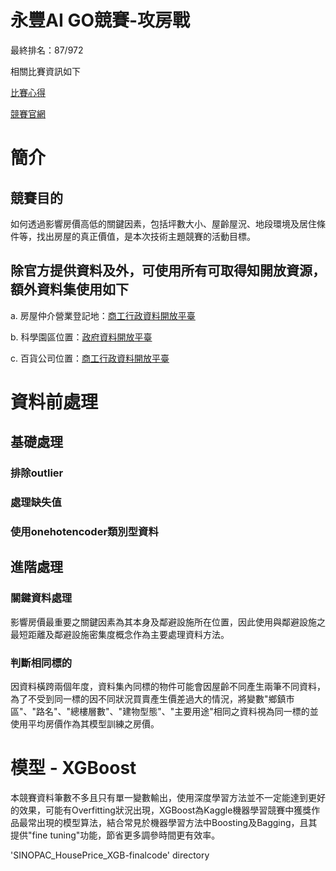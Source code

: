 # 永豐AI GO競賽-攻房戰
最終排名：87/972

相關比賽資訊如下

[比賽心得](https://medium.com/@p112098/11f638e6c4bf)

[競賽官網](https://tbrain.trendmicro.com.tw/Competitions/Details/30)
# 簡介

## 競賽目的
如何透過影響房價高低的關鍵因素，包括坪數大小、屋齡屋況、地段環境及居住條件等，找出房屋的真正價值，是本次技術主題競賽的活動目標。
## 除官方提供資料及外，可使用所有可取得知開放資源，額外資料集使用如下

a. 房屋仲介營業登記地：[商工行政資料開放平臺](https://data.gcis.nat.gov.tw/main/index)

b. 科學園區位置：[政府資料開放平臺](https://data.gov.tw/)

c. 百貨公司位置：[商工行政資料開放平臺](https://data.gcis.nat.gov.tw/main/index)

# 資料前處理

## 基礎處理

### 排除outlier

### 處理缺失值

### 使用onehotencoder類別型資料

## 進階處理

### 關鍵資料處理
影響房價最重要之關鍵因素為其本身及鄰避設施所在位置，因此使用與鄰避設施之最短距離及鄰避設施密集度概念作為主要處理資料方法。

### 判斷相同標的
因資料橫跨兩個年度，資料集內同標的物件可能會因屋齡不同產生兩筆不同資料，為了不受到同一標的因不同狀況買賣產生價差過大的情況，將變數"鄉鎮市區"、"路名"、"總樓層數"、"建物型態"、"主要用途"相同之資料視為同一標的並使用平均房價作為其模型訓練之房價。

# 模型 - XGBoost
本競賽資料筆數不多且只有單一變數輸出，使用深度學習方法並不一定能達到更好的效果，可能有Overfitting狀況出現，XGBoost為Kaggle機器學習競賽中獲獎作品最常出現的模型算法，結合常見於機器學習方法中Boosting及Bagging，且其提供"fine tuning"功能，節省更多調參時間更有效率。

'SINOPAC_HousePrice_XGB-finalcode' directory
